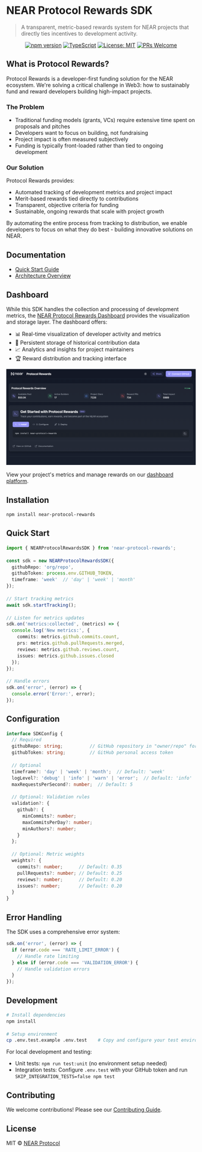 # NEAR Protocol Rewards SDK

> A transparent, metric-based rewards system for NEAR projects that directly ties incentives to development activity.

<div align="center">
  
  [![npm version](https://img.shields.io/npm/v/near-protocol-rewards.svg)](https://www.npmjs.com/package/near-protocol-rewards)
  [![TypeScript](https://img.shields.io/badge/TypeScript-5.0-blue.svg)](https://www.typescriptlang.org/)
  [![License: MIT](https://img.shields.io/badge/License-MIT-yellow.svg)](https://opensource.org/licenses/MIT)
  [![PRs Welcome](https://img.shields.io/badge/PRs-welcome-brightgreen.svg)](https://github.com/jbarnes850/near-protocol-rewards/blob/main/CONTRIBUTING.md)

</div>

## What is Protocol Rewards?

Protocol Rewards is a developer-first funding solution for the NEAR ecosystem. We're solving a critical challenge in Web3: how to sustainably fund and reward developers building high-impact projects.

### The Problem

- Traditional funding models (grants, VCs) require extensive time spent on proposals and pitches
- Developers want to focus on building, not fundraising
- Project impact is often measured subjectively
- Funding is typically front-loaded rather than tied to ongoing development

### Our Solution

Protocol Rewards provides:

- Automated tracking of development metrics and project impact
- Merit-based rewards tied directly to contributions
- Transparent, objective criteria for funding
- Sustainable, ongoing rewards that scale with project growth

By automating the entire process from tracking to distribution, we enable developers to focus on what they do best - building innovative solutions on NEAR.

## Documentation

- [Quick Start Guide](https://github.com/jbarnes850/near-protocol-rewards/blob/main/docs/quick-start.md)
- [Architecture Overview](https://github.com/jbarnes850/near-protocol-rewards/blob/main/docs/architecture.md)

## Dashboard

While this SDK handles the collection and processing of development metrics, the [NEAR Protocol Rewards Dashboard](https://github.com/jbarnes850/protocol-rewards-dashboard) provides the visualization and storage layer. The dashboard offers:

- 📊 Real-time visualization of developer activity and metrics
- 💾 Persistent storage of historical contribution data
- 📈 Analytics and insights for project maintainers
- 🏆 Reward distribution and tracking interface

![NEAR Protocol Rewards Dashboard](public/assets/og-image.png)

View your project's metrics and manage rewards on our [dashboard platform](https://github.com/jbarnes850/protocol-rewards-dashboard).

## Installation

```bash
npm install near-protocol-rewards
```

## Quick Start

```typescript
import { NEARProtocolRewardsSDK } from 'near-protocol-rewards';

const sdk = new NEARProtocolRewardsSDK({
  githubRepo: 'org/repo',
  githubToken: process.env.GITHUB_TOKEN,
  timeframe: 'week'  // 'day' | 'week' | 'month'
});

// Start tracking metrics
await sdk.startTracking();

// Listen for metrics updates
sdk.on('metrics:collected', (metrics) => {
  console.log('New metrics:', {
    commits: metrics.github.commits.count,
    prs: metrics.github.pullRequests.merged,
    reviews: metrics.github.reviews.count,
    issues: metrics.github.issues.closed
  });
});

// Handle errors
sdk.on('error', (error) => {
  console.error('Error:', error);
});
```

## Configuration

```typescript
interface SDKConfig {
  // Required
  githubRepo: string;          // GitHub repository in "owner/repo" format
  githubToken: string;         // GitHub personal access token

  // Optional
  timeframe?: 'day' | 'week' | 'month';  // Default: 'week'
  logLevel?: 'debug' | 'info' | 'warn' | 'error';  // Default: 'info'
  maxRequestsPerSecond?: number;  // Default: 5

  // Optional: Validation rules
  validation?: {
    github?: {
      minCommits?: number;
      maxCommitsPerDay?: number;
      minAuthors?: number;
    }
  };

  // Optional: Metric weights
  weights?: {
    commits?: number;      // Default: 0.35
    pullRequests?: number; // Default: 0.25
    reviews?: number;      // Default: 0.20
    issues?: number;       // Default: 0.20
  }
}
```

## Error Handling

The SDK uses a comprehensive error system:

```typescript
sdk.on('error', (error) => {
  if (error.code === 'RATE_LIMIT_ERROR') {
    // Handle rate limiting
  } else if (error.code === 'VALIDATION_ERROR') {
    // Handle validation errors
  }
});
```

## Development

```bash
# Install dependencies
npm install

# Setup environment
cp .env.test.example .env.test    # Copy and configure your test environment
```

For local development and testing:
- Unit tests: `npm run test:unit` (no environment setup needed)
- Integration tests: Configure `.env.test` with your GitHub token and run `SKIP_INTEGRATION_TESTS=false npm test`

## Contributing

We welcome contributions! Please see our [Contributing Guide](https://github.com/jbarnes850/near-protocol-rewards/blob/main/CONTRIBUTING.md).

## License

MIT © [NEAR Protocol](https://github.com/jbarnes850/near-protocol-rewards/blob/main/LICENSE)
